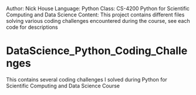 Author: Nick House
Language: Python
Class: CS-4200 Python for Scientific Computing and Data Science
Content: This project contains different files solving various coding challenges encountered during the course, see each code for descriptions

# DataScience_Python_Coding_Challenges
This contains several coding challenges I solved during Python for Scientific Computing and Data Science Course
